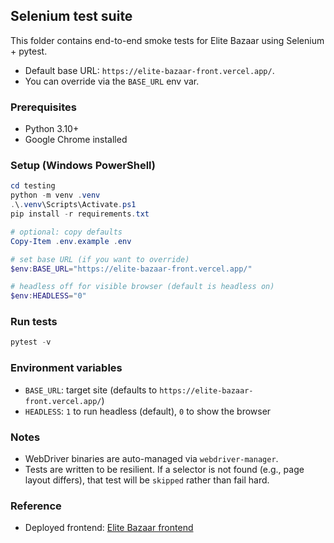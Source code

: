 ## Selenium test suite

This folder contains end-to-end smoke tests for Elite Bazaar using Selenium + pytest.

- Default base URL: `https://elite-bazaar-front.vercel.app/`.
- You can override via the `BASE_URL` env var.

### Prerequisites
- Python 3.10+
- Google Chrome installed

### Setup (Windows PowerShell)
```powershell
cd testing
python -m venv .venv
.\.venv\Scripts\Activate.ps1
pip install -r requirements.txt

# optional: copy defaults
Copy-Item .env.example .env

# set base URL (if you want to override)
$env:BASE_URL="https://elite-bazaar-front.vercel.app/"

# headless off for visible browser (default is headless on)
$env:HEADLESS="0"
```

### Run tests
```powershell
pytest -v
```

### Environment variables
- `BASE_URL`: target site (defaults to `https://elite-bazaar-front.vercel.app/`)
- `HEADLESS`: `1` to run headless (default), `0` to show the browser

### Notes
- WebDriver binaries are auto-managed via `webdriver-manager`.
- Tests are written to be resilient. If a selector is not found (e.g., page layout differs), that test will be `skipped` rather than fail hard.

### Reference
- Deployed frontend: [Elite Bazaar frontend](https://elite-bazaar-front.vercel.app/)

